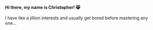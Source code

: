 #### Hi there, my name is Christopher! 😸

I have like a jillion interests and usually get bored before mastering any one...
